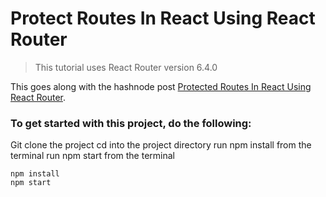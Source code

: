 # Protect Routes In React Using React Router


> This tutorial uses React Router version 6.4.0

This goes along with the hashnode post [Protected Routes In React Using React Router](https://paulkeno.hashnode.dev/).

### To get started with this project, do the following:

Git clone the project
cd into the project directory
run npm install from the terminal
run npm start from the terminal

```
npm install
npm start
```
